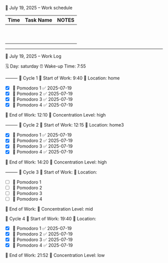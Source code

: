 
📅 July 19, 2025 – Work schedule

| Time | Task Name | NOTES |
|------|-----------|-------|
|      |           |       |
|      |           |       |
|      |           |       |
|      |           |       |
|      |           |       |
|      |           |       |
|      |           |       |
|      |           |       |
|      |           |       |
|      |           |       |

---

📅 July 19, 2025 – Work Log

🗓️ Day: saturday
⏰ Wake-up Time: 7:55

⸻
🔄 Cycle 1
💼 Start of Work: 9:40 
🏡 Location: home
- [x] 🍅 Pomodoro 1 ✅ 2025-07-19
- [x] 🍅 Pomodoro 2 ✅ 2025-07-19
- [x] 🍅 Pomodoro 3 ✅ 2025-07-19
- [x] 🍅 Pomodoro 4 ✅ 2025-07-19

🏁 End of Work: 12:10
🎯 Concentration Level: high

⸻
🔄 Cycle 2
💼 Start of Work: 12:15
🏡 Location: home3
- [x] 🍅 Pomodoro 1 ✅ 2025-07-19
- [x] 🍅 Pomodoro 2 ✅ 2025-07-19
- [x] 🍅 Pomodoro 3 ✅ 2025-07-19
- [x] 🍅 Pomodoro 4 ✅ 2025-07-19

🏁 End of Work: 14:20
🎯 Concentration Level: high

⸻
🌙 Cycle 3
💼 Start of Work: 
🏡 Location: 
- [ ] 🍅 Pomodoro 1
- [ ] 🍅 Pomodoro 2
- [ ] 🍅 Pomodoro 3
- [ ] 🍅 Pomodoro 4

🏁 End of Work: 
🎯 Concentration Level: mid

🌙 Cycle 4
💼 Start of Work: 19:40
🏡 Location:  
- [x] 🍅 Pomodoro 1 ✅ 2025-07-19
- [x] 🍅 Pomodoro 2 ✅ 2025-07-19
- [x] 🍅 Pomodoro 3 ✅ 2025-07-19
- [x] 🍅 Pomodoro 4 ✅ 2025-07-19

🏁 End of Work: 21:52
🎯 Concentration Level: low

